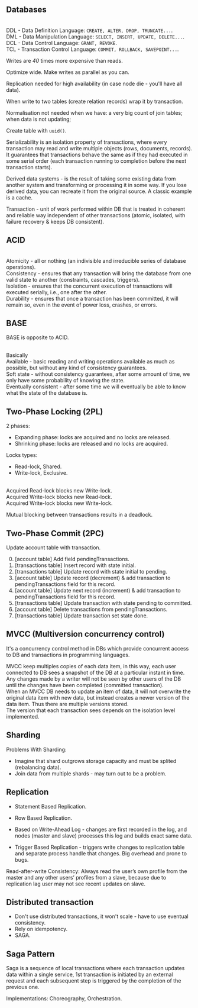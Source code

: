 Databases
-

<br>DDL - Data Definition Language: `CREATE, ALTER, DROP, TRUNCATE...`.
<br>DML - Data Manipulation Language: `SELECT, INSERT, UPDATE, DELETE...`.
<br>DCL - Data Control Language: `GRANT, REVOKE`.
<br>TCL - Transaction Control Language: `COMMIT, ROLLBACK, SAVEPOINT...`.

Writes are *40* times more expensive than reads.

Optimize wide. Make writes as parallel as you can.

Replication needed for high availability (in case node die - you'll have all data).

When write to two tables (create relation records) wrap it by transaction.

Normalisation not needed when we have:
a very big count of join tables; when data is not updating;

Create table with `uuid()`.

Serializability is an isolation property of transactions, where every transaction may
read and write multiple objects (rows, documents, records).
It guarantees that transactions behave the same as if they had executed
in some serial order (each transaction running to completion before the next transaction starts).

Derived data systems - is the result of taking some existing data from another system
and transforming or processing it in some way.
If you lose derived data, you can recreate it from the original source.
A classic example is a cache.

Transaction - unit of work  performed within DB
that is treated in coherent and reliable way independent of other transactions
(atomic, isolated, with failure recovery & keeps DB consistent).

## ACID

<br>Atomicity - all or nothing (an indivisible and irreducible series of database operations).
<br>Consistency - ensures that any transaction will bring the database from one valid state to another (constraints, cascades, triggers).
<br>Isolation - ensures that the concurrent execution of transactions will executed serially, i.e., one after the other.
<br>Durability - ensures that once a transaction has been committed, it will remain so, even in the event of power loss, crashes, or errors.

## BASE

BASE is opposite to ACID.

<br>Basically
<br>Available - basic reading and writing operations available as much as possible, but without any kind of consistency guarantees.
<br>Soft state - without consistency guarantees, after some amount of time, we only have some probability of knowing the state.
<br>Eventually consistent - after some time we will eventually be able to know what the state of the database is.

## Two-Phase Locking (2PL)

2 phases:
* Expanding phase: locks are acquired and no locks are released.
* Shrinking phase: locks are released and no locks are acquired.

Locks types:
* Read-lock, Shared.
* Write-lock, Exclusive.

<br>Acquired Read-lock  blocks new Write-lock.
<br>Acquired Write-lock blocks new Read-lock.
<br>Acquired Write-lock blocks new Write-lock.

Mutual blocking between transactions results in a deadlock.

## Two-Phase Commit (2PC)

Update account table with transaction.

0. [account table]      Add field pendingTransactions.
1. [transactions table] Insert record with state initial.
2. [transactions table] Update record with state initial to pending.
3. [account table]      Update record (decrement) & add transaction to pendingTransactions field for this record.
4. [account table]      Update next record (increment) & add transaction to pendingTransactions field for this record.
5. [transactions table] Update transaction with state pending to committed.
6. [account table]      Delete transactions from pendingTransactions.
7. [transactions table] Update transaction set state done.

## MVCC (Multiversion concurrency control)

It's a concurrency control method in DBs
which provide concurrent access to DB and transactions in programming languages.

MVCC keep multiples copies of each data item,
in this way, each user connected to DB sees a snapshot of the DB at a particular instant in time.
<br>Any changes made by a writer will not be seen by other users of the DB
until the changes have been completed (committed transaction).
<br>When an MVCC DB needs to update an item of data, it will not overwrite the original data item with new data,
but instead creates a newer version of the data item. Thus there are multiple versions stored.
<br>The version that each transaction sees depends on the isolation level implemented.

## Sharding

Problems With Sharding:
* Imagine that shard outgrows storage capacity and must be splited (rebalancing data).
* Join data from multiple shards - may turn out to be a problem.

## Replication

* Statement Based Replication.
* Row Based Replication.

* Based on Write-Ahead Log - changes are first recorded in the log,
  and nodes (master and slave) processes this log and builds exact same data.
* Trigger Based Replication - triggers write changes to replication table
  and separate process handle that changes. Big overhead and prone to bugs.

Read-after-write Consistency:
Always read the user’s own profile from the master and any other users’ profiles from a slave,
because due to replication lag user may not see recent updates on slave.

## Distributed transaction

* Don't use distributed transactions, it won't scale - have to use eventual consistency.
* Rely on idempotency.
* SAGA.

## Saga Pattern

Saga is a sequence of local transactions where each transaction
updates data within a single service,
1st transaction is initiated by an external request
and each subsequent step is triggered by the completion
of the previous one.

Implementations: Choreography, Orchestration.
